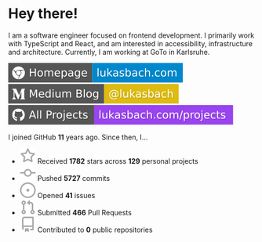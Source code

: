 # Hey there!

I am a software engineer focused on frontend development. I primarily work with TypeScript and React, and am interested in accessibility, infrastructure and architecture. Currently, I am working at GoTo in Karlsruhe.

[![Homepage](./icons/homepage.svg)](https://lukasbach.com)
[![Medium Blog](./icons/medium.svg)](https://medium.com/@lukasbach)
[![My Projects](./icons/projects.svg)](https://lukasbach.com/projects)

I joined GitHub **11** years ago. Since then, I...

- ![](./icons/star.svg) Received **1782** stars across **129** personal projects
- ![](./icons/commit.svg) Pushed **5727** commits
- ![](./icons/issues.svg) Opened **41** issues
- ![](./icons/pr.svg) Submitted **466** Pull Requests
- ![](./icons/repo.svg) Contributed to **0** public repositories
